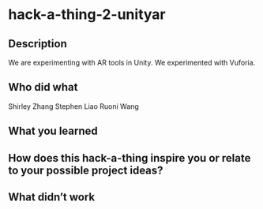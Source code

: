 # hack-a-thing-2-unityar

## Description
We are experimenting with AR tools in Unity. We experimented with Vuforia.

## Who did what
Shirley Zhang
Stephen Liao
Ruoni Wang

## What you learned


## How does this hack-a-thing inspire you or relate to your possible project ideas?


## What didn’t work
